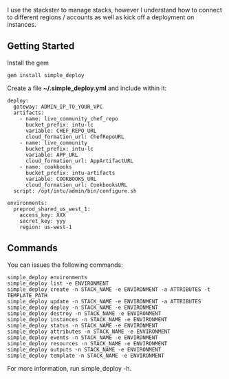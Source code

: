 I use the stackster to manage stacks, however I understand how to connect to different regions / accounts as well as kick off a deployment on instances.

Getting Started
---------------

Install the gem

```
gem install simple_deploy
```

Create a file **~/.simple_deploy.yml** and include within it:

```
deploy:
  gateway: ADMIN_IP_TO_YOUR_VPC
  artifacts: 
    - name: live_community_chef_repo
      bucket_prefix: intu-lc
      variable: CHEF_REPO_URL
      cloud_formation_url: ChefRepoURL
    - name: live_community
      bucket_prefix: intu-lc
      variable: APP_URL
      cloud_formation_url: AppArtifactURL
    - name: cookbooks
      bucket_prefix: intu-artifacts
      variable: COOKBOOKS_URL
      cloud_formation_url: CookbooksURL
  script: /opt/intu/admin/bin/configure.sh

environments:
  preprod_shared_us_west_1:
    access_key: XXX
    secret_key: yyy
    region: us-west-1
```

Commands
--------

You can issues the following commands:

```
simple_deploy environments
simple_deploy list -e ENVIRONMENT
simple_deploy create -n STACK_NAME -e ENVIRONMENT -a ATTRIBUTES -t TEMPLATE_PATH
simple_deploy update -n STACK_NAME -e ENVIRONMENT -a ATTRIBUTES
simple_deploy deploy -n STACK_NAME -e ENVIRONMENT
simple_deploy destroy -n STACK_NAME -e ENVIRONMENT
simple_deploy instances -n STACK_NAME -e ENVIRONMENT
simple_deploy status -n STACK_NAME -e ENVIRONMENT
simple_deploy attributes -n STACK_NAME -e ENVIRONMENT
simple_deploy events -n STACK_NAME -e ENVIRONMENT
simple_deploy resources -n STACK_NAME -e ENVIRONMENT
simple_deploy outputs -n STACK_NAME -e ENVIRONMENT
simple_deploy template -n STACK_NAME -e ENVIRONMENT
```

For more information, run simple_deploy -h.
